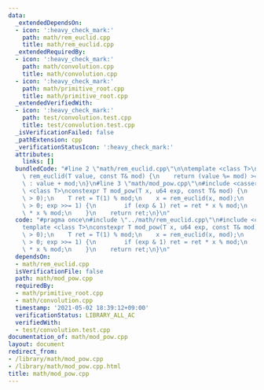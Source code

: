 ```yaml
---
data:
  _extendedDependsOn:
  - icon: ':heavy_check_mark:'
    path: math/rem_euclid.cpp
    title: math/rem_euclid.cpp
  _extendedRequiredBy:
  - icon: ':heavy_check_mark:'
    path: math/convolution.cpp
    title: math/convolution.cpp
  - icon: ':heavy_check_mark:'
    path: math/primitive_root.cpp
    title: math/primitive_root.cpp
  _extendedVerifiedWith:
  - icon: ':heavy_check_mark:'
    path: test/convolution.test.cpp
    title: test/convolution.test.cpp
  _isVerificationFailed: false
  _pathExtension: cpp
  _verificationStatusIcon: ':heavy_check_mark:'
  attributes:
    links: []
  bundledCode: "#line 2 \"math/rem_euclid.cpp\"\n\ntemplate <class T>\nconstexpr T\
    \ rem_euclid(T value, const T& mod) {\n    return (value %= mod) >= 0 ? value\
    \ : value + mod;\n}\n#line 3 \"math/mod_pow.cpp\"\n#include <cassert>\n\ntemplate\
    \ <class T>\nconstexpr T mod_pow(T x, u64 exp, const T& mod) {\n    assert(mod\
    \ > 0);\n    T ret = T(1) % mod;\n    x = rem_euclid(x, mod);\n    for (; exp\
    \ > 0; exp >>= 1) {\n        if (exp & 1) ret = ret * x % mod;\n        x = x\
    \ * x % mod;\n    }\n    return ret;\n}\n"
  code: "#pragma once\n#include \"../math/rem_euclid.cpp\"\n#include <cassert>\n\n\
    template <class T>\nconstexpr T mod_pow(T x, u64 exp, const T& mod) {\n    assert(mod\
    \ > 0);\n    T ret = T(1) % mod;\n    x = rem_euclid(x, mod);\n    for (; exp\
    \ > 0; exp >>= 1) {\n        if (exp & 1) ret = ret * x % mod;\n        x = x\
    \ * x % mod;\n    }\n    return ret;\n}\n"
  dependsOn:
  - math/rem_euclid.cpp
  isVerificationFile: false
  path: math/mod_pow.cpp
  requiredBy:
  - math/primitive_root.cpp
  - math/convolution.cpp
  timestamp: '2021-05-02 18:39:12+09:00'
  verificationStatus: LIBRARY_ALL_AC
  verifiedWith:
  - test/convolution.test.cpp
documentation_of: math/mod_pow.cpp
layout: document
redirect_from:
- /library/math/mod_pow.cpp
- /library/math/mod_pow.cpp.html
title: math/mod_pow.cpp
---
```

